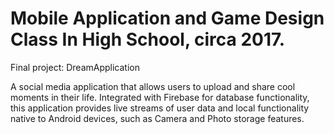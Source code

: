 # Mobile Application and Game Design Class In High School, circa 2017. 

Final project: DreamApplication

A social media application that allows users to upload and share cool moments in their life. Integrated with Firebase for database functionality, 
this application provides live streams of user data and local functionality native to Android devices, such as Camera and Photo storage features.

